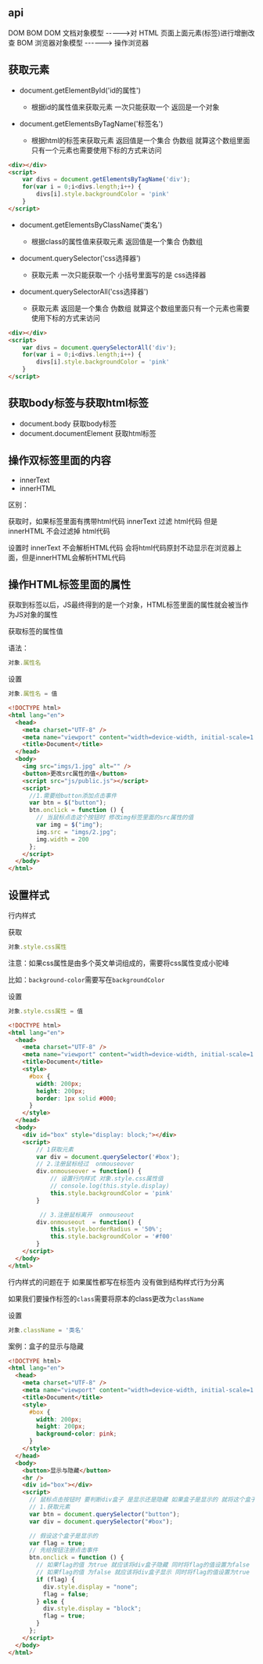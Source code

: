 ## api

DOM BOM
DOM 文档对象模型 ----->对 HTML 页面上面元素(标签)进行增删改查
BOM 浏览器对象模型 ------> 操作浏览器

## 获取元素

- document.getElementById('id的属性') 
  - 根据id的属性值来获取元素 一次只能获取一个 返回是一个对象

- document.getElementsByTagName('标签名')
  - 根据html的标签来获取元素 返回值是一个集合 伪数组 就算这个数组里面只有一个元素也需要使用下标的方式来访问

```html
<div></div>
<script>
	var divs = document.getElementsByTagName('div');
    for(var i = 0;i<divs.length;i++) {
        divs[i].style.backgroundColor = 'pink'
    }
</script>
```

- document.getElementsByClassName('类名')

  - 根据class的属性值来获取元素 返回值是一个集合 伪数组

    

- document.querySelector('css选择器')
  - 获取元素 一次只能获取一个  小括号里面写的是 css选择器 

- document.querySelectorAll('css选择器')
  - 获取元素 返回是一个集合 伪数组   就算这个数组里面只有一个元素也需要使用下标的方式来访问

```html
<div></div>
<script>
	var divs = document.querySelectorAll('div');
    for(var i = 0;i<divs.length;i++) {
        divs[i].style.backgroundColor = 'pink'
    }
</script>
```



## 获取body标签与获取html标签

- document.body   获取body标签
- document.documentElement  获取html标签

## 操作双标签里面的内容

- innerText
- innerHTML 

区别：

获取时，如果标签里面有携带html代码 innerText 过滤 html代码  但是 innerHTML 不会过滤掉 html代码

设置时  innerText 不会解析HTML代码  会将html代码原封不动显示在浏览器上面，但是innerHTML会解析HTML代码

## 操作HTML标签里面的属性

获取到标签以后，JS最终得到的是一个对象，HTML标签里面的属性就会被当作为JS对象的属性

获取标签的属性值

语法：

```js
对象.属性名
```

设置

```js
对象.属性名 = 值
```

```html
<!DOCTYPE html>
<html lang="en">
  <head>
    <meta charset="UTF-8" />
    <meta name="viewport" content="width=device-width, initial-scale=1.0" />
    <title>Document</title>
  </head>
  <body>
    <img src="imgs/1.jpg" alt="" />
    <button>更改src属性的值</button>
    <script src="js/public.js"></script>
    <script>
      //1.需要给button添加点击事件
      var btn = $("button");
      btn.onclick = function () {
        // 当鼠标点击这个按钮时 修改img标签里面的src属性的值
        var img = $("img");
        img.src = "imgs/2.jpg";
        img.width = 200
      };
    </script>
  </body>
</html>
```

## 设置样式

行内样式

获取

```js
对象.style.css属性
```

注意：如果css属性是由多个英文单词组成的，需要将css属性变成小驼峰 

比如：`background-color`需要写在`backgroundColor`

设置

```js
对象.style.css属性 = 值 
```

```html
<!DOCTYPE html>
<html lang="en">
  <head>
    <meta charset="UTF-8" />
    <meta name="viewport" content="width=device-width, initial-scale=1.0" />
    <title>Document</title>
    <style>
      #box {
        width: 200px;
        height: 200px;
        border: 1px solid #000;
      }
    </style>
  </head>
  <body>
    <div id="box" style="display: block;"></div>
    <script>
        // 1获取元素
        var div = document.querySelector('#box');
        // 2.注册鼠标经过  onmouseover
        div.onmouseover = function() {
            // 设置行内样式 对象.style.css属性值 
            // console.log(this.style.display)
            this.style.backgroundColor = 'pink'
        }

         // 3.注册鼠标离开  onmouseout
        div.onmouseout  = function() {
            this.style.borderRadius = '50%';
            this.style.backgroundColor = '#f00'
        }
    </script>
  </body>
</html>

```

行内样式的问题在于 如果属性都写在标签内 没有做到结构样式行为分离

如果我们要操作标签的`class`需要将原本的class更改为`className`

设置

```js
对象.className = '类名'
```

案例：盒子的显示与隐藏

```html
<!DOCTYPE html>
<html lang="en">
  <head>
    <meta charset="UTF-8" />
    <meta name="viewport" content="width=device-width, initial-scale=1.0" />
    <title>Document</title>
    <style>
      #box {
        width: 200px;
        height: 200px;
        background-color: pink;
      }
    </style>
  </head>
  <body>
    <button>显示与隐藏</button>
    <hr />
    <div id="box"></div>
    <script>
      // 鼠标点击按钮时 要判断div盒子 是显示还是隐藏 如果盒子是显示的 就将这个盒子隐藏起来 如果这个盒子是隐藏的就显示出来
      // 1.获取元素
      var btn = document.querySelector("button");
      var div = document.querySelector("#box");

      // 假设这个盒子是显示的
      var flag = true;
      // 先给按钮注册点击事件
      btn.onclick = function () {
        // 如果flag的值 为true 就应该将div盒子隐藏 同时将flag的值设置为false
        // 如果flag的值 为false 就应该将div盒子显示 同时将flag的值设置为true
        if (flag) {
          div.style.display = "none";
          flag = false;
        } else {
          div.style.display = "block";
          flag = true;
        }
      };
    </script>
  </body>
</html>

```


